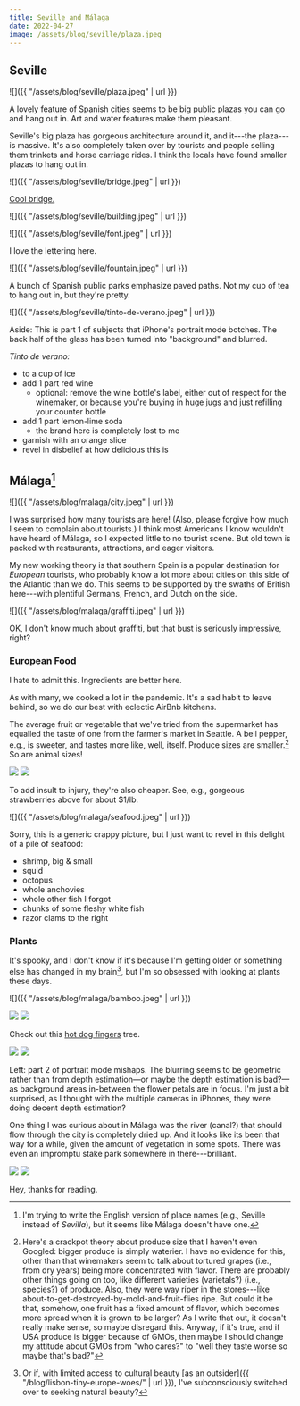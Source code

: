 ```yaml
---
title: Seville and Málaga
date: 2022-04-27
image: /assets/blog/seville/plaza.jpeg
---
```


## Seville

![]({{ "/assets/blog/seville/plaza.jpeg" | url }})

A lovely feature of Spanish cities seems to be big public plazas you can go and hang out in. Art and water features make them pleasant.

Seville's big plaza has gorgeous architecture around it, and it---the plaza---is massive. It's also completely taken over by tourists and people selling them trinkets and horse carriage rides. I think the locals have found smaller plazas to hang out in.

![]({{ "/assets/blog/seville/bridge.jpeg" | url }})

<p class="figcaption"><a href="https://en.wikipedia.org/wiki/Alamillo_Bridge">Cool bridge.</a></p>


![]({{ "/assets/blog/seville/building.jpeg" | url }})

![]({{ "/assets/blog/seville/font.jpeg" | url }})

<p class="figcaption">I love the lettering here.</p>

![]({{ "/assets/blog/seville/fountain.jpeg" | url }})

A bunch of Spanish public parks emphasize paved paths. Not my cup of tea to hang out in, but they're pretty.

![]({{ "/assets/blog/seville/tinto-de-verano.jpeg" | url }})

<p class="figcaption">Aside: This is part 1 of subjects that iPhone's portrait mode botches. The back half of the glass has been turned into "background" and blurred.</p>

_Tinto de verano:_

- to a cup of ice
- add 1 part red wine
    - optional: remove the wine bottle's label, either out of respect for the winemaker, or because you're buying in huge jugs and just refilling your counter bottle
- add 1 part lemon-lime soda
    - the brand here is completely lost to me
- garnish with an orange slice
- revel in disbelief at how delicious this is


## Málaga[^english]

[^english]: I'm trying to write the English version of place names (e.g., Seville instead of _Sevilla_), but it seems like Málaga doesn't have one.

![]({{ "/assets/blog/malaga/city.jpeg" | url }})

I was surprised how many tourists are here! (Also, please forgive how much I seem to complain about tourists.) I think most Americans I know wouldn't have heard of Málaga, so I expected little to no tourist scene. But old town is packed with restaurants, attractions, and eager visitors.

My new working theory is that southern Spain is a popular destination for _European_ tourists, who probably know a lot more about cities on this side of the Atlantic than we do. This seems to be supported by the swaths of British here---with plentiful Germans, French, and Dutch on the side.

![]({{ "/assets/blog/malaga/graffiti.jpeg" | url }})

<p class="figcaption">OK, I don't know much about graffiti, but that bust is seriously impressive, right?</p>

### European Food

I hate to admit this. Ingredients are better here.

As with many, we cooked a lot in the pandemic. It's a sad habit to leave behind, so we do our best with eclectic AirBnb kitchens.

The average fruit or vegetable that we've tried from the supermarket has equalled the taste of one from the farmer's market in Seattle. A bell pepper, e.g., is sweeter, and tastes more like, well, itself. Produce sizes are smaller.[^size] So are animal sizes!

[^size]: Here's a crackpot theory about produce size that I haven't even Googled: bigger produce is simply waterier. I have no evidence for this, other than that winemakers seem to talk about tortured grapes (i.e., from dry years) being more concentrated with flavor. There are probably other things going on too, like different varieties (varietals?) (i.e., species?) of produce. Also, they were way riper in the stores---like about-to-get-destroyed-by-mold-and-fruit-flies ripe. But could it be that, somehow, one fruit has a fixed amount of flavor, which becomes more spread when it is grown to be larger? As I write that out, it doesn't really make sense, so maybe disregard this. Anyway, if it's true, and if USA produce is bigger because of GMOs, then maybe I should change my attitude about GMOs from "who cares?" to "well they taste worse so maybe that's bad?"

<div class="flex mv4">
<img src="{{ "/assets/blog/malaga/produce.jpeg" | url }}" class="bare mh2 flex-auto">
<img src="{{ "/assets/blog/malaga/chickens.jpeg" | url }}" class="bare mh2 flex-auto">
</div>

To add insult to injury, they're also cheaper. See, e.g., gorgeous strawberries above for about $1/lb.

![]({{ "/assets/blog/malaga/seafood.jpeg" | url }})

Sorry, this is a generic crappy picture, but I just want to revel in this delight of a pile of seafood:
- shrimp, big & small
- squid
- octopus
- whole anchovies
- whole other fish I forgot
- chunks of some fleshy white fish
- razor clams to the right

### Plants

It's spooky, and I don't know if it's because I'm getting older or something else has changed in my brain[^beauty], but I'm so obsessed with looking at plants these days.

[^beauty]: Or if, with limited access to cultural beauty [as an outsider]({{ "/blog/lisbon-tiny-europe-woes/" | url }}), I've subconsciously switched over to seeking natural beauty?

![]({{ "/assets/blog/malaga/bamboo.jpeg" | url }})

<div class="flex mt4 mb3">
<img src="{{ "/assets/blog/malaga/hot-dog-tree.jpeg" | url }}" class="bare mh2 flex-auto">
<img src="{{ "/assets/blog/malaga/hot-dog-tree-fingers.jpeg" | url }}" class="bare mh2 flex-auto">
</div>

<p class="figcaption">Check out this <a href="https://en.wikipedia.org/wiki/Everything_Everywhere_All_at_Once">hot dog fingers</a> tree.</p>

<div class="flex mt4 mb3">
<img src="{{ "/assets/blog/malaga/colorful-plant.jpeg" | url }}" class="bare mh2 flex-auto">
<img src="{{ "/assets/blog/malaga/green-plant.jpeg" | url }}" class="bare mh2 flex-auto">
</div>

<p class="figcaption">Left: part 2 of portrait mode mishaps. The blurring seems to be geometric rather than from depth estimation—or maybe the depth estimation is bad?—as background areas in-between the flower petals are in focus. I'm just a bit surprised, as I thought with the multiple cameras in iPhones, they were doing decent depth estimation?</p>

One thing I was curious about in Málaga was the river (canal?) that should flow through the city is completely dried up. And it looks like its been that way for a while, given the amount of vegetation in some spots. There was even an impromptu stake park somewhere in there---brilliant.

<div class="flex mv4">
<img src="{{ "/assets/blog/malaga/riverbed-dirt.jpeg" | url }}" class="bare mh2 flex-auto">
<img src="{{ "/assets/blog/malaga/riverbed-green.jpeg" | url }}" class="bare mh2 flex-auto">
</div>

Hey, thanks for reading.

